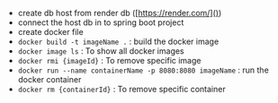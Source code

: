 - create db host from render db ([https://render.com/]())
- connect the host db in to spring boot project
- create docker file
- `docker build -t imageName .` : build the docker image
- `docker image ls` : To show all docker images 
- `docker rmi {imageId}` : To remove specific image
- `docker run --name containerName -p 8080:8080 imageName` : run the docker container
- `docker rm {containerId}` : To remove specific container
